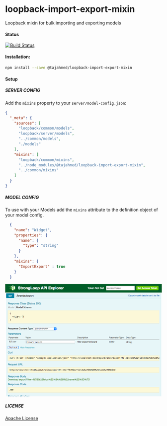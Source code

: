 # loopback-import-export-mixin
Loopback mixin for bulk importing and exporting models  
#### Status
[![Build Status](https://travis-ci.org/go4taj/loopback-import-export-mixin.svg?branch=develop)](https://travis-ci.org/go4taj/loopback-import-export-mixin)
#### Installation:

```bash
npm install --save @tajahmed/loopback-import-export-mixin
```
#### Setup

##### SERVER CONFIG

Add the `mixins` property to your `server/model-config.json`:

```json
{
  "_meta": {
    "sources": [
      "loopback/common/models",
      "loopback/server/models",
      "../common/models",
      "./models"
    ],
    "mixins": [
      "loopback/common/mixins",
      "../node_modules/@tajahmed/loopback-import-export-mixin",
      "../common/mixins"
    ]
  }
}
```

##### MODEL CONFIG

To use with your Models add the `mixins` attribute to the definition object of your model config.

```json
  {
    "name": "Widget",
    "properties": {
      "name": {
        "type": "string"
      }
    },
    "mixins": {
      "ImportExport" : true
    }
  }
```
![alt text](src/asset/explorer-export.png "Explorer demo")


##### LICENSE
[Apache License](./LICENSE)
